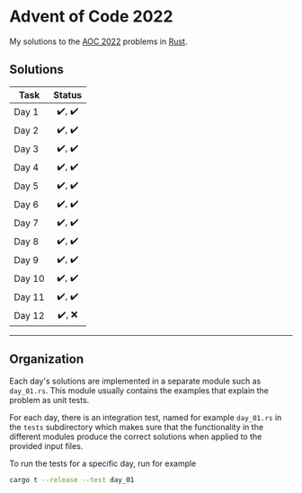 # Advent of Code 2022

My solutions to the [AOC 2022](https://adventofcode.com/2022) problems in [Rust](https://www.rust-lang.org/).

## Solutions

| Task | Status |  
| ---- | :----: |  
| Day 1 | :heavy_check_mark:, :heavy_check_mark: |  
| Day 2 | :heavy_check_mark:, :heavy_check_mark: |  
| Day 3 | :heavy_check_mark:, :heavy_check_mark: |  
| Day 4 | :heavy_check_mark:, :heavy_check_mark: |  
| Day 5 | :heavy_check_mark:, :heavy_check_mark: |  
| Day 6 | :heavy_check_mark:, :heavy_check_mark: |  
| Day 7 | :heavy_check_mark:, :heavy_check_mark: |  
| Day 8 | :heavy_check_mark:, :heavy_check_mark: |  
| Day 9 | :heavy_check_mark:, :heavy_check_mark: |  
| Day 10 | :heavy_check_mark:, :heavy_check_mark: |  
| Day 11 | :heavy_check_mark:, :heavy_check_mark: |  
| Day 12 | :heavy_check_mark:, :x: |  

***

## Organization

Each day's solutions are implemented in a separate module such as `day_01.rs`. This module usually contains the examples that explain the problem as unit tests.

For each day, there is an integration test, named for example `day_01.rs` in the `tests` subdirectory which makes sure that the functionality in the different modules produce the correct solutions when applied to the provided input files.

To run the tests for a specific day, run for example

```sh
cargo t --release --test day_01
```
